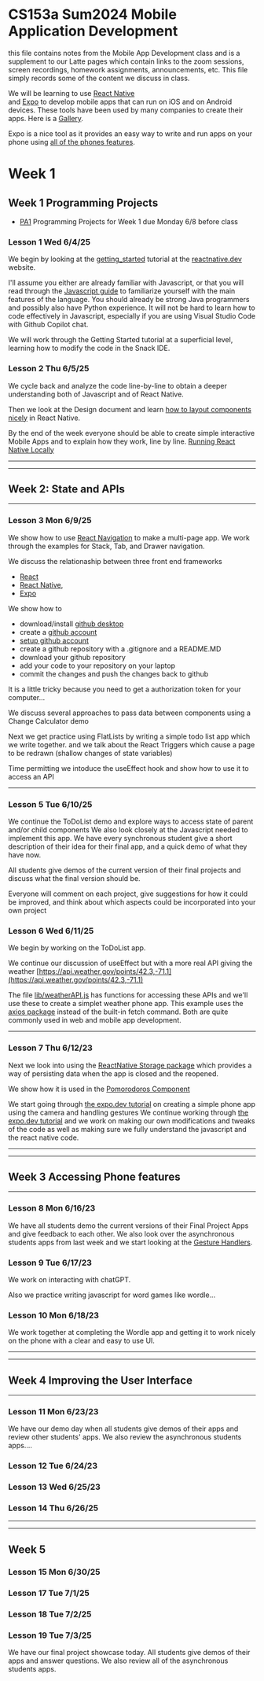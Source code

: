 # CS153a Sum2024  Mobile Application Development
this file contains notes from the Mobile App Development class
and is a supplement to our Latte pages which contain links to the
zoom sessions, screen recordings, homework assignments, announcements,
etc. This file simply records some of the content we discuss in class.

We will be learning to use [React Native](https://reactnative.dev)  
and [Expo](https://docs.expo.dev/) to develop mobile apps
that can run on iOS and on Android devices. These tools have been used
by many companies to create their apps. Here is a [Gallery](https://reactnative.dev/showcase).

Expo is a nice tool as it provides an easy way to write and run apps on your phone
using [all of the phones features](https://docs.expo.dev/versions/latest/).

# Week 1

## Week 1 Programming Projects
* [PA1](./projects/pa1) Programming Projects for Week 1 due Monday 6/8 before class



### Lesson 1 Wed 6/4/25
We begin by looking at the [getting_started](https://reactnative.dev/docs/getting-started) tutorial at the
[reactnative.dev](https://reactnative.dev) website.

I'll assume you either are already familiar with Javascript, 
or that you will read through the [Javascript guide](https://developer.mozilla.org/en-US/docs/Web/JavaScript/Guide)
to familiarize yourself with the main features of the language. 
You should already be strong Java programmers and possibly also have Python experience. 
It will not be hard to learn how to code effectively in Javascript, 
especially if you are using Visual Studio Code with Github Copilot chat.

We will work through the Getting Started tutorial at a superficial level,
learning how to modify the code in the Snack IDE.



### Lesson 2 Thu 6/5/25
We cycle back and  analyze the code line-by-line to obtain a deeper
understanding both of Javascript and of React Native.

Then we look at the Design document and learn [how to layout components nicely](../notes/component_layout.md) in React Native.

By the end of the week everyone should be able to create simple interactive Mobile Apps
and to explain how they work, line by line.
[Running React Native Locally](../notes/runningRNlocally.md)

---

---

## Week 2: State and APIs

---

### Lesson 3 Mon 6/9/25
We show how to use [React Navigation](https://reactnavigation.org/) to make a multi-page app.
We work through the examples for Stack, Tab, and Drawer navigation.

We discuss the relationaship between three front end frameworks
* [React](https://react.dev)
* [React Native](https://reactnative.dev),
* [Expo](https://docs.expo.dev/)

We show how to 
* download/install [github desktop](https://desktop.github.com/)
* create a [github account](https://github.com)
* [setup github account](https://docs.github.com/en/desktop/installing-and-configuring-github-desktop/installing-and-authenticating-to-github-desktop/about-connections-to-github-in-github-desktop)
* create a github repository with a .gitignore and a README.MD
* download your github repository
* add your code to your repository on your laptop
* commit the changes and push the changes back to github

It is a little tricky because you need to get a authorization token for your computer...

We discuss several approaches to pass data between components using a Change Calculator demo

Next we get practice using FlatLists by writing a simple todo list app which we write together.
and we talk about the React Triggers which cause a page to be redrawn (shallow changes of state variables)

Time permitting we intoduce the useEffect hook and show how to use it to access an API

---



### Lesson 5 Tue 6/10/25
We continue the ToDoList demo and explore ways to access state of parent and/or child components
We also look closely at the Javascript needed to implement this app.
We have every synchronous student give a short description of their idea for their final app, and a quick demo of what they have now. 

All students give demos of the current version of their final projects and discuss what the
final version should be.

Everyone will comment on each project, give suggestions for how it could be improved, and think about which aspects could be incorporated into your own project

### Lesson 6 Wed 6/11/25

We begin by working on the ToDoList app.

We continue our discussion of useEffect but with a more real API giving the weather 
[https://api.weather.gov/points/42.3,-71.1](https://api.weather.gov/points/42.3,-71.1)

The file [lib/weatherAPI.js](../code/AwesomeProject/lib/weatherAPI.js) has functions for accessing these APIs
and we'll use these to create a simplet weather phone app. This example uses the 
[axios package](https://www.npmjs.com/package/axios) instead of the built-in fetch command. Both are
quite commonly used in web and mobile app development.


---




### Lesson 7 Thu 6/12/23
Next we look into using the [ReactNative Storage package](https://github.com/sunnylqm/react-native-storage) which provides a way
of persisting data when the app is closed and the reopened.

We show how it is used in the [Pomorodoros Component](../code/demoSum24/components/Pomodoros.js)

We start going through [the expo.dev tutorial](https://docs.expo.dev/tutorial/introduction/) 
on creating a simple phone app using the camera and handling gestures
We continue working through [the expo.dev tutorial](https://docs.expo.dev/tutorial/introduction/)
and we work on making our own modifications and tweaks of the code as well as making sure we fully 
understand the javascript and the react native code.

---

---


## Week 3 Accessing Phone features

---

### Lesson 8 Mon 6/16/23
We have all students demo the current versions of their Final Project Apps
and give feedback to each other. We also look over the asynchronous students apps from last week
and we start looking at the [Gesture Handlers](https://docs.swmansion.com/react-native-gesture-handler/).  

### Lesson 9 Tue 6/17/23
We work on interacting with chatGPT.

Also we practice writing javascript for word games like wordle...



### Lesson 10 Mon 6/18/23
We work together at completing the Wordle app and getting it to work nicely on the phone
with a clear and easy to use UI.

---

---

## Week 4 Improving the User Interface

---

### Lesson 11 Mon 6/23/23
We have our demo day when all students give demos of their apps and review other students' apps.
We also review the asynchronous students apps....

### Lesson 12 Tue 6/24/23

### Lesson 13 Wed 6/25/23

### Lesson 14 Thu 6/26/25

---

---

## Week 5 


### Lesson 15 Mon 6/30/25

### Lesson 17 Tue 7/1/25

### Lesson 18 Tue 7/2/25

### Lesson 19 Tue 7/3/25
We have our final project showcase today.
All students give demos of their apps and answer questions.
We also review all of the asynchronous students apps.


